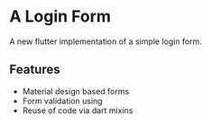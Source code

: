 # A Login Form

A new flutter implementation of a simple login form.

## Features

- Material design based forms
- Form validation using 
- Reuse of code via dart mixins
